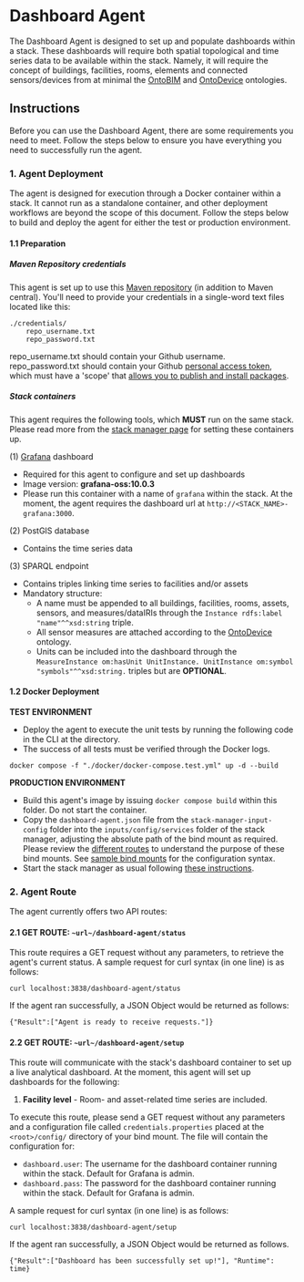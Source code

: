 # Dashboard Agent
The Dashboard Agent is designed to set up and populate dashboards within a stack. These dashboards will require both spatial topological and time series data to be available within the stack.
Namely, it will require the concept of buildings, facilities, rooms, elements and connected sensors/devices from at minimal the [OntoBIM](https://github.com/cambridge-cares/TheWorldAvatar/tree/main/JPS_Ontology/ontology/ontobim) and [OntoDevice](https://github.com/cambridge-cares/TheWorldAvatar/tree/main/JPS_Ontology/ontology/ontodevice) ontologies.

## Instructions
Before you can use the Dashboard Agent, there are some requirements you need to meet. Follow the steps below to ensure you have everything you need to successfully run the agent.
### 1. Agent Deployment
The agent is designed for execution through a Docker container within a stack. It cannot run as a standalone container, and other deployment workflows are beyond the scope of this document. 
Follow the steps below to build and deploy the agent for either the test or production environment.

#### 1.1 Preparation
##### Maven Repository credentials
This agent is set up to use this [Maven repository](https://maven.pkg.github.com/cambridge-cares/TheWorldAvatar/) (in addition to Maven central).
You'll need to provide your credentials in a single-word text files located like this:
```
./credentials/
    repo_username.txt
    repo_password.txt
```
repo_username.txt should contain your Github username. repo_password.txt should contain your Github [personal access token](https://docs.github.com/en/github/authenticating-to-github/creating-a-personal-access-token),
which must have a 'scope' that [allows you to publish and install packages](https://docs.github.com/en/packages/working-with-a-github-packages-registry/working-with-the-apache-maven-registry#authenticating-to-github-packages).

##### Stack containers
This agent requires the following tools, which **MUST** run on the same stack. Please read more from the [stack manager page](https://github.com/cambridge-cares/TheWorldAvatar/tree/main/Deploy/stacks/dynamic/stack-manager) for setting these containers up.

(1) [Grafana](https://grafana.com/docs/grafana/latest/) dashboard
- Required for this agent to configure and set up dashboards
- Image version: **grafana-oss:10.0.3** 
- Please run this container with a name of `grafana` within the stack. At the moment, the agent requires the dashboard url at `http://<STACK_NAME>-grafana:3000`.

(2) PostGIS database
- Contains the time series data

(3) SPARQL endpoint
- Contains triples linking time series to facilities and/or assets
- Mandatory structure:
  - A name must be appended to all buildings, facilities, rooms, assets, sensors, and measures/dataIRIs through the `Instance rdfs:label "name"^^xsd:string` triple.
  - All sensor measures are attached according to the [OntoDevice](https://github.com/cambridge-cares/TheWorldAvatar/tree/main/JPS_Ontology/ontology/ontodevice) ontology.
  - Units can be included into the dashboard through the `MeasureInstance om:hasUnit UnitInstance. UnitInstance om:symbol "symbols"^^xsd:string.` triples but are **OPTIONAL**.

#### 1.2 Docker Deployment
**TEST ENVIRONMENT**
- Deploy the agent to execute the unit tests by running the following code in the CLI at the <root> directory. 
- The success of all tests must be verified through the Docker logs.
```
docker compose -f "./docker/docker-compose.test.yml" up -d --build
```
**PRODUCTION ENVIRONMENT**
- Build this agent's image by issuing `docker compose build` within this folder. Do not start the container.
- Copy the `dashboard-agent.json` file from the `stack-manager-input-config` folder into the `inputs/config/services` folder of the stack manager, adjusting the absolute path of the bind mount as required. 
Please review the [different routes](#2-agent-route) to understand the purpose of these bind mounts. See [sample bind mounts](https://github.com/cambridge-cares/TheWorldAvatar/tree/main/Deploy/stacks/dynamic/stack-manager#bind-mounts) for the configuration syntax.
- Start the stack manager as usual following [these instructions](https://github.com/cambridge-cares/TheWorldAvatar/tree/main/Deploy/stacks/dynamic/stack-manager).

### 2. Agent Route
The agent currently offers two API routes:
#### 2.1 GET ROUTE: `~url~/dashboard-agent/status` 
This route requires a GET request without any parameters, to retrieve the agent's current status. A sample request for curl syntax (in one line) is as follows:
```
curl localhost:3838/dashboard-agent/status 
```
If the agent ran successfully, a JSON Object would be returned as follows:
```
{"Result":["Agent is ready to receive requests."]}
```

#### 2.2 GET ROUTE: `~url~/dashboard-agent/setup`
This route will communicate with the stack's dashboard container to set up a live analytical dashboard. At the moment, this agent will set up dashboards for the following:
1) **Facility level** - Room- and asset-related time series are included.

To execute this route, please send a GET request without any parameters and a configuration file called `credentials.properties` placed at the `<root>/config/` directory of your bind mount. 
The file will contain the configuration for:
- `dashboard.user`: The username for the dashboard container running within the stack. Default for Grafana is admin.
- `dashboard.pass`: The password for the dashboard container running within the stack. Default for Grafana is admin.

A sample request for curl syntax (in one line) is as follows:
```
curl localhost:3838/dashboard-agent/setup 
```
If the agent ran successfully, a JSON Object would be returned as follows.
```
{"Result":["Dashboard has been successfully set up!"], "Runtime": time}
```